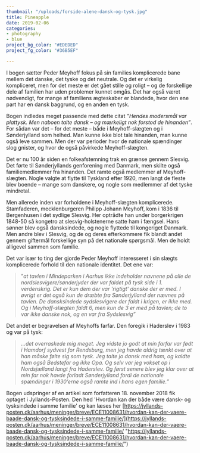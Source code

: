 ```yaml
---
thumbnail: "/uploads/forside-alene-dansk-og-tysk.jpg"
title: Pineapple
date: 2019-02-06
categories:
- photography
- blue
project_bg_color: "#EDEDED"
project_fg_color: "#36B5EF"

---
```

I bogen sætter Peder Meyhoff fokus på sin families komplicerede bane mellem det danske, det tyske og det neutrale. Og det er virkelig kompliceret, men for det meste er det gået stille og roligt – og de forskellige dele af familien har uden problemer kunnet omgås. Det har også været nødvendigt, for mange af familiens ægteskaber er blandede, hvor den ene part har en dansk baggrund, og en anden en tysk.

Bogen indledes meget passende med dette citat _”Hendes modersmål var plattysk. Men naboen talte dansk – og mærkeligt nok forstod de hinanden”_. For sådan var det – for det meste – både i Meyhoff-slægten og i Sønderjylland som helhed. Man kunne ikke blot tale hinanden, man kunne også leve sammen. Men der var perioder hvor de nationale spændinger slog gnister, og hvor de også påvirkede Meyhoff-slægten.

Det er nu 100 år siden en folkeafstemning trak en grænse gennem Slesvig. Det førte til Sønderjyllands genforening med Danmark, men skilte også familiemedlemmer fra hinanden. Det ramte også medlemmer af Meyhoff-slægten. Nogle valgte at flytte til Tyskland efter 1920, men langt de fleste blev boende – mange som danskere, og nogle som medlemmer af det tyske mindretal.

Men allerede inden var forholdene i Meyhoff-slægten komplicerede. Stamfaderen, mecklenburgeren Philipp Johann Meyhoff, kom i 1836 til Bergenhusen i det sydlige Slesvig. Her optrådte han under borgerkrigen 1848-50 så kongetro at slesvig-holstenerne satte ham i fængsel. Hans sønner blev også dansksindede, og nogle flyttede til kongeriget Danmark. Men andre blev i Slesvig, og de og deres efterkommere fik blandt andet gennem giftermål forskellige syn på det nationale spørgsmål. Men de holdt alligevel sammen som familie.

Det var især to ting der gjorde Peder Meyhoff interesseret i sin slægts komplicerede forhold til den nationale identitet. Det ene var:

> ”_at tavlen i Mindeparken i Aarhus ikke indeholder navnene på alle de nordslesvigere/sønderjyder der var faldet på tysk side i 1. verdenskrig. Det er kun dem der var 'rigtigt' danske der er med. I øvrigt er det også kun de dræbte fra Sønderjylland der nævnes på tavlen. De dansksindede sydslesvigere der faldt i krigen, er ikke med. Og i Meyhoff-slægten faldt 6, men kun de 3 er med på tavlen; de to var ikke danske nok, og en var fra Sydslesvig”_

Det andet er begravelsen af Meyhoffs farfar. Den foregik i Haderslev i 1983 og var på tysk:

> _...det overraskede mig meget. Jeg vidste jo godt at min farfar var født i Hamdorf sydvest for Rendsburg, men jeg havde aldrig tænkt over at han måske følte sig som tysk. Jeg talte jo dansk med ham, og kaldte ham også Bedstefar og ikke Opa. Og selv var jeg vokset op i Nordsjælland langt fra Haderslev. Og først senere blev jeg klar over at min far nok havde forladt Sønderjylland fordi de nationale spændinger i 1930’erne også ramte ind i hans egen familie.”_

Bogen udspringer af en artikel som forfatteren 18. november 2018 fik optaget i Jyllands-Posten. Den hed 'Hvordan kan der både være dansk- og tysksindede i samme familie' og kan læses her [https://jyllands-posten.dk/aarhus/meninger/breve/ECE11008631/hvordan-kan-der-vaere-baade-dansk-og-tysksindede-i-samme-familie/](https://jyllands-posten.dk/aarhus/meninger/breve/ECE11008631/hvordan-kan-der-vaere-baade-dansk-og-tysksindede-i-samme-familie/ "https://jyllands-posten.dk/aarhus/meninger/breve/ECE11008631/hvordan-kan-der-vaere-baade-dansk-og-tysksindede-i-samme-familie/")